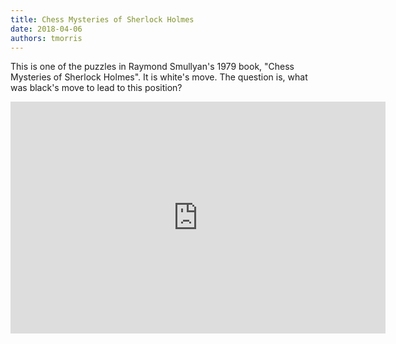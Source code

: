 ```yaml
---
title: Chess Mysteries of Sherlock Holmes
date: 2018-04-06
authors: tmorris
---
```


This is one of the puzzles in Raymond Smullyan\'s 1979 book, \"Chess Mysteries of Sherlock Holmes\". It is white\'s move. The question is, what was black\'s move to lead to this position?

<iframe width=600 height=371 src="https://lichess.org/study/embed/kgAhhj7P/yH3wKY4Z" frameborder=0></iframe>

